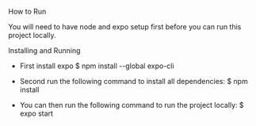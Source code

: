 How to Run

You will need to have node and expo setup first before you can run this project locally.

Installing and Running

- First install expo
  \$ npm install --global expo-cli

- Second run the following command to install all dependencies:
  \$ npm install

- You can then run the following command to run the project locally:
  \$ expo start
